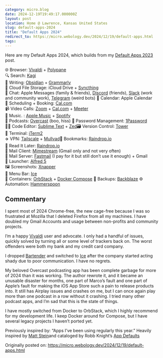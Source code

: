 ```yaml
---
category: micro.blog
date: 2024-12-19T19:49:17.000000Z
layout: post
location: Home @ Lawrence, Kansas United States
slug: default-apps-2024
title: "Default Apps 2024"
redirect_to: https://micro.webology.dev/2024/12/19/default-apps.html
tags: 
---
```


Here are my Default Apps 2024, which builds from my [Default Apps 2023](https://jefftriplett.com/2023/default-apps-2023/) post.

🌐 Browser: [Vivaldi](https://vivaldi.com) + [Polypane](https://polypane.app)  
🔍 Search: [Kagi](https://kagi.com)  
📝 Writing: [Obsidian](https://obsidian.md/) + [Grammarly](https://grammarly.com)  
📁 Cloud File Storage: iCloud Drive + [Syncthing](https://syncthing.net)  
💬 Chat: Apple Messages (family &amp; friends), [Discord](https://discord.com/) (friends), [Slack](https://slack.com/) (work and community work), [Telegram](https://telegram.org) (weird bots) 📆 Calendar: Apple Calendar  
📆 Scheduling + Booking: [Cal.com](https://cal.com)  
📹 Video Calls: [Zoom](https://zoom.us) + [Cal.com](https://cal.com) + [Meeter](https://www.trymeeter.com)  
🎵 Music. : [Apple Music](https://www.apple.com/apple-music/) + [Spotify](https://spotify.com)  
🎤 Podcasts: [Overcast](https://overcast.fm) (boo, hiss) 🔐 Password Management: [1Password](https://1password.com/)  
🧑‍💻 Code Editor: [Sublime Text](https://www.sublimetext.com/) + [Zed](https://zed.dev)🗃️ Version Control: [Tower](https://www.git-tower.com)  
🐚 Terminal: [iTerm2](https://iterm2.com)  
✈️ VPN: [Tailscale](https://tailscale.com) + [Mullvad](https://tailscale.com/mullvad)🔖 Bookmarks: [Raindrop.io](https://raindrop.io)  
📑 Read It Later: [Raindrop.io](https://raindrop.io)  
📨 Mail Client: [Mimestream](https://mimestream.com) (Gmail only and not very often)  
📮 Mail Server: [Fastmail](https://www.fastmail.com) (I pay for it but still don’t use it enough) + Gmail  
🚀 Launcher: [Alfred 5](https://www.alfredapp.com)  
🖼️ Screenshots: [Xnapper](https://xnapper.com)  
👔 Menu Bar: [Ice](https://icemenubar.app)  
🤖 Containers: [OrbStack](https://orbstack.dev) + [Docker Compose](https://www.docker.com) 🎒 Backups: [Backblaze](https://www.backblaze.com) ⚙️ Automation: [Hammerspoon](https://www.hammerspoon.org)

Commentary
----------

I spent most of 2024 Chrome-free, the new cage-free because I was so frustrated at Mozilla that I deleted Firefox from all my machines. I have doubled my Gmail Accounts and usage between non-profits and community projects.

I’m a happy [Vivaldi](https://vivaldi.com) user and advocate. I only had a handful of issues, quickly solved by turning all or some level of trackers back on. The worst offenders were both my bank and my credit card company.

I dropped [Bartender](https://www.macbartender.com) and switched to [Ice](https://icemenubar.app) after the company started acting shady due to poor communication. I have no regrets.

My beloved Overcast podcasting app has been complete garbage for more of 2024 than it was working. The author rewrote it, and it became an unusable disaster for months, one part of Marco’s fault and one part of Apple’s fault for making the iOS App Store such a pain to release products into. It still has Airplay issues and crashes on me, but I can once again play more than one podcast in a row without it crashing. I tried many other podcast apps, and I’m sad that this is the state of things.

I have mostly switched from Docker to OrbStack, which I highly recommend for my development life. I keep Docker around for Compose, but I have several legacy projects I haven’t ported yet.

Previously inspired by: “Apps I’ve been using regularly this year.” Heavily inspired by [Matt Stein](https://mattstein.com/thoughts/default-apps-2023/)and cataloged by Robb Knight’s [App Defaults](https://defaults.rknight.me)

Originally posted on: https://micro.webology.dev/2024/12/19/default-apps.html